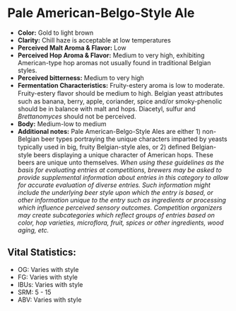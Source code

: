 # Pale American-Belgo-Style Ale

- **Color:** Gold to light brown
- **Clarity:** Chill haze is acceptable at low temperatures
- **Perceived Malt Aroma & Flavor:** Low
- **Perceived Hop Aroma & Flavor:** Medium to very high, exhibiting American-type hop aromas not usually found in traditional Belgian styles.
- **Perceived bitterness:** Medium to very high
- **Fermentation Characteristics:** Fruity-estery aroma is low to moderate. Fruity-estery ﬂavor should be medium to high. Belgian yeast attributes such as banana, berry, apple, coriander, spice and/or smoky-phenolic should be in balance with malt and hops. Diacetyl, sulfur and _Brettanomyces_ should not be perceived.
- **Body:** Medium-low to medium
- **Additional notes:** Pale American-Belgo-Style Ales are either 1) non-Belgian beer types portraying the unique characters imparted by yeasts typically used in big, fruity Belgian-style ales, or 2) deﬁned Belgian-style beers displaying a unique character of American hops. These beers are unique unto themselves. _When using these guidelines as the basis for evaluating entries at competitions, brewers may be asked to provide supplemental information about entries in this category to allow for accurate evaluation of diverse entries. Such information might include the underlying beer style upon which the entry is based, or other information unique to the entry such as ingredients or processing which influence perceived sensory outcomes. Competition organizers may create subcategories which reflect groups of entries based on color, hop varieties, microflora, fruit, spices or other ingredients, wood aging, etc._

## Vital Statistics:

- OG: Varies with style
- FG: Varies with style
- IBUs: Varies with style
- SRM: 5 - 15
- ABV: Varies with style
